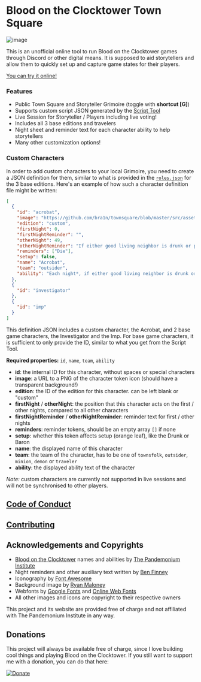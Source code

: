 # Blood on the Clocktower Town Square

![image](https://user-images.githubusercontent.com/325521/80531231-8f473980-899a-11ea-96d6-edbf79337cb5.png)

This is an unofficial online tool to run Blood on the Clocktower games through Discord or other digital means.
It is supposed to aid storytellers and allow them to quickly set up and capture game states for their players.

[You can try it online!](https://bra1n.github.io/townsquare)

### Features

- Public Town Square and Storyteller Grimoire (toggle with **shortcut \[G\]**)
- Supports custom script JSON generated by the [Script Tool](https://bloodontheclocktower.com/script)
- Live Session for Storyteller / Players including live voting!
- Includes all 3 base editions and travelers
- Night sheet and reminder text for each character ability to help storytellers
- Many other customization options!

### Custom Characters

In order to add custom characters to your local Grimoire, you need to create a JSON definition for them,
similar to what is provided in the [`roles.json`](https://github.com/bra1n/townsquare/blob/master/src/roles.json) for the 3 base editions. Here's an example of how such a character
definition file might be written:

```json
[
  {
    "id": "acrobat",
    "image": "https://github.com/bra1n/townsquare/blob/master/src/assets/icons/acrobat.png?raw=true",
    "edition": "custom",
    "firstNight": 0,
    "firstNightReminder": "",
    "otherNight": 49,
    "otherNightReminder": "If either good living neighbor is drunk or poisoned, the Acrobat dies.",
    "reminders": ["Die"],
    "setup": false,
    "name": "Acrobat",
    "team": "outsider",
    "ability": "Each night*, if either good living neighbor is drunk or poisoned, you die."
  },
  { 
    "id": "investigator" 
  },
  { 
    "id": "imp" 
  }
]
```

This definition JSON includes a custom character, the Acrobat, and 2 base game characters, the Investigator and the Imp.
For base game characters, it is sufficient to only provide the ID, similar to what you get from the Script Tool.

**Required properties:** `id`, `name`, `team`, `ability`

- **id**: the internal ID for this character, without spaces or special characters
- **image**: a URL to a PNG of the character token icon (should have a transparent background!)
- **edition**: the ID of the edition for this character. can be left blank or "custom"
- **firstNight** / **otherNight**: the position that this character acts on the first / other nights, compared to all
  other characters
- **firstNightReminder** / **otherNightReminder**: reminder text for first / other nights
- **reminders**: reminder tokens, should be an empty array `[]` if none
- **setup**: whether this token affects setup (orange leaf), like the Drunk or Baron
- **name**: the displayed name of this character
- **team**: the team of the character, has to be one of `townsfolk`, `outsider`, `minion`, `demon` or `traveler`
- **ability**: the displayed ability text of the character

_Note:_ custom characters are currently not supported in live sessions and will not be synchronised to other players.

## [Code of Conduct](CODE_OF_CONDUCT.md)

## [Contributing](CONTRIBUTING.md)

## Acknowledgements and Copyrights

* [Blood on the Clocktower](https://bloodontheclocktower.com/) names and abilities by [The Pandemonium Institute](https://www.thepandemoniuminstitute.com/)
* Night reminders and other auxiliary text written by [Ben Finney](http://bignose.whitetree.org/projects/botc/diy/)
* Iconography by [Font Awesome](https://fontawesome.com/)
* Background image by [Ryan Maloney](https://www.artstation.com/maloney94)
* Webfonts by [Google Fonts](https://fonts.google.com/) and [Online Web Fonts](https://www.onlinewebfonts.com/)
* All other images and icons are copyright to their respective owners

This project and its website are provided free of charge and not affiliated with The Pandemonium Institute in any way.

## Donations
This project will always be available free of charge, since I love building cool things and playing Blood on the Clocktower. If you still want to support me with a donation, you can do that here:

[![Donate](https://img.shields.io/badge/Donate-PayPal-green.svg)](https://www.paypal.me/bra1n)
